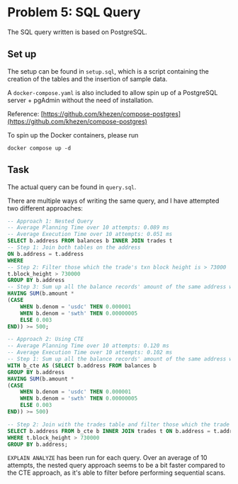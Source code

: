 # Problem 5: SQL Query

The SQL query written is based on PostgreSQL.

## Set up

The setup can be found in `setup.sql`, which is a script containing the creation of the tables and the insertion of sample data.

A `docker-compose.yaml` is also included to allow spin up of a PostgreSQL server + pgAdmin without the need of installation.

Reference: [https://github.com/khezen/compose-postgres](https://github.com/khezen/compose-postgres)

To spin up the Docker containers, please run

```
docker compose up -d
```

## Task

The actual query can be found in `query.sql`.

There are multiple ways of writing the same query, and I have attempted two different approaches:

```sql
-- Approach 1: Nested Query
-- Average Planning Time over 10 attempts: 0.089 ms
-- Average Execution Time over 10 attempts: 0.051 ms
SELECT b.address FROM balances b INNER JOIN trades t
-- Step 1: Join both tables on the address
ON b.address = t.address
WHERE
-- Step 2: Filter those which the trade's txn block height is > 73000
t.block_height > 730000
GROUP BY b.address
-- Step 3: Sum up all the balance records' amount of the same address which will give us the wallet's current balance, and filter those that total are > 500
HAVING SUM(b.amount *
(CASE
    WHEN b.denom = 'usdc' THEN 0.000001
    WHEN b.denom = 'swth' THEN 0.00000005
    ELSE 0.003
END)) >= 500;

-- Approach 2: Using CTE
-- Average Planning Time over 10 attempts: 0.120 ms
-- Average Execution Time over 10 attempts: 0.102 ms
-- Step 1: Sum up all the balance records' amount of the same address which will give us the wallet's current balance, and filter those that total are > 500
WITH b_cte AS (SELECT b.address FROM balances b
GROUP BY b.address
HAVING SUM(b.amount *
(CASE
    WHEN b.denom = 'usdc' THEN 0.000001
    WHEN b.denom = 'swth' THEN 0.00000005
    ELSE 0.003
END)) >= 500)

-- Step 2: Join with the trades table and filter those which the trade's txn block height is > 73000
SELECT b.address FROM b_cte b INNER JOIN trades t ON b.address = t.address
WHERE t.block_height > 730000
GROUP BY b.address;
```

`EXPLAIN ANALYZE` has been run for each query. Over an average of 10 attempts, the nested query approach seems to be a bit faster compared to the CTE approach, as it's able to filter before performing sequential scans.
